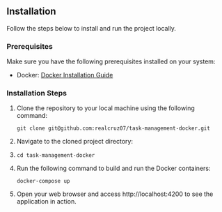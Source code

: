 ## Installation

Follow the steps below to install and run the project locally.

### Prerequisites

Make sure you have the following prerequisites installed on your system:

- Docker: [Docker Installation Guide](https://docs.docker.com/get-docker/)

### Installation Steps

1. Clone the repository to your local machine using the following command:

   ```shell
   git clone git@github.com:realcruz07/task-management-docker.git
   ```
   
2. Navigate to the cloned project directory:
3. 
   ```shell
   cd task-management-docker
   ```
   
4. Run the following command to build and run the Docker containers:

   ```shell
   docker-compose up
   ```
   
5. Open your web browser and access http://localhost:4200 to see the application in action.
